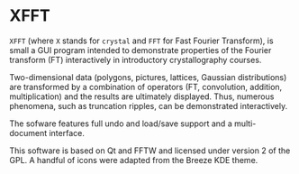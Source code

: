 XFFT
====

`XFFT` (where `X` stands for `crystal` and `FFT` for Fast Fourier Transform),
is small a GUI program intended to demonstrate properties of the Fourier
transform (FT) interactively in introductory crystallography courses.

Two-dimensional data (polygons, pictures, lattices, Gaussian distributions) are
transformed by a combination of operators (FT, convolution, addition, multiplication)
and the results are ultimately displayed. Thus, numerous phenomena, such as
truncation ripples, can be demonstrated interactively.

The sofware features full undo and load/save support and a multi-document interface.

This software is based on Qt and FFTW and licensed under version 2 of the GPL.
A handful of icons were adapted from the Breeze KDE theme.
